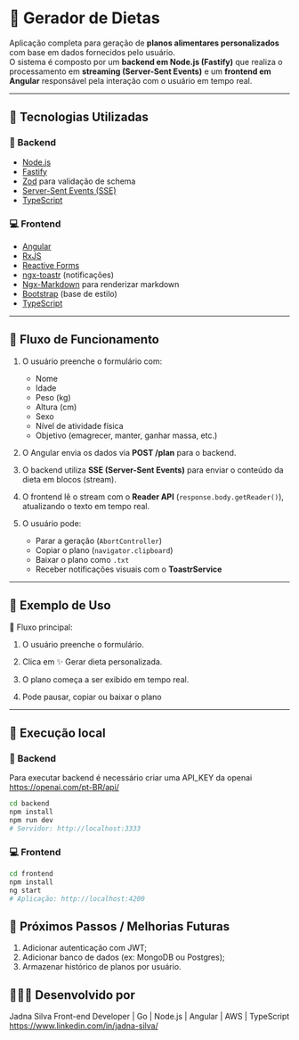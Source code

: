 # 🥗 Gerador de Dietas

Aplicação completa para geração de **planos alimentares personalizados** com base em dados fornecidos pelo usuário.  
O sistema é composto por um **backend em Node.js (Fastify)** que realiza o processamento em **streaming (Server-Sent Events)** e um **frontend em Angular** responsável pela interação com o usuário em tempo real.

---

## 🚀 Tecnologias Utilizadas

### 🧠 Backend

- [Node.js](https://nodejs.org/)
- [Fastify](https://fastify.dev/)
- [Zod](https://zod.dev/) para validação de schema
- [Server-Sent Events (SSE)](https://developer.mozilla.org/en-US/docs/Web/API/Server-sent_events)
- [TypeScript](https://www.typescriptlang.org/)

### 💻 Frontend

- [Angular](https://angular.dev/)
- [RxJS](https://rxjs.dev/)
- [Reactive Forms](https://angular.io/guide/reactive-forms)
- [ngx-toastr](https://www.npmjs.com/package/ngx-toastr) (notificações)
- [Ngx-Markdown](https://www.npmjs.com/package/ngx-markdown) para renderizar markdown
- [Bootstrap](https://getbootstrap.com/) (base de estilo)
- [TypeScript](https://www.typescriptlang.org/)

---

## 🧩 Fluxo de Funcionamento

1. O usuário preenche o formulário com:

   - Nome
   - Idade
   - Peso (kg)
   - Altura (cm)
   - Sexo
   - Nível de atividade física
   - Objetivo (emagrecer, manter, ganhar massa, etc.)

2. O Angular envia os dados via **POST /plan** para o backend.

3. O backend utiliza **SSE (Server-Sent Events)** para enviar o conteúdo da dieta em blocos (stream).

4. O frontend lê o stream com o **Reader API** (`response.body.getReader()`), atualizando o texto em tempo real.

5. O usuário pode:
   - Parar a geração (`AbortController`)
   - Copiar o plano (`navigator.clipboard`)
   - Baixar o plano como `.txt`
   - Receber notificações visuais com o **ToastrService**

---

## 🧾 Exemplo de Uso

💬 Fluxo principal:

1. O usuário preenche o formulário.

2. Clica em ✨ Gerar dieta personalizada.

3. O plano começa a ser exibido em tempo real.

4. Pode pausar, copiar ou baixar o plano

---

## 🧪 Execução local

### 🔧 Backend

Para executar backend é necessário criar uma API_KEY da openai https://openai.com/pt-BR/api/

```bash
cd backend
npm install
npm run dev
# Servidor: http://localhost:3333
```

### 💻 Frontend

```bash
cd frontend
npm install
ng start
# Aplicação: http://localhost:4200
```

## 🧭 Próximos Passos / Melhorias Futuras

1. Adicionar autenticação com JWT;
2. Adicionar banco de dados (ex: MongoDB ou Postgres);
3. Armazenar histórico de planos por usuário.

## 👩🏿‍💻 Desenvolvido por

Jadna Silva
Front-end Developer | Go | Node.js | Angular | AWS | TypeScript
https://www.linkedin.com/in/jadna-silva/
